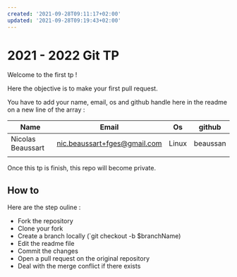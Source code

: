 ```yaml
---
created: '2021-09-28T09:11:17+02:00'
updated: '2021-09-28T09:19:43+02:00'
---
```


# 2021 - 2022 Git TP

Welcome to the first tp !

Here the objective is to make your first pull request.


You have to add your name, email, os and github handle here in the readme on a new line of the array :


| Name              | Email                        | Os    | github   |
| ----------------- | ---------------------------- | ----- | -------- |
| Nicolas Beaussart | nic.beaussart+fges@gmail.com | Linux | beaussan |
|                   |                              |       |                     |


Once this tp is finish, this repo will become private.


## How to

Here are the step ouline :

* Fork the repository
* Clone your fork
* Create a branch locally (`git checkout -b $branchName)
* Edit the readme file
* Commit the changes
* Open a pull request on the original repository
* Deal with the merge conflict if there exists
